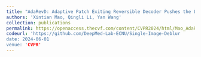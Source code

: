 ```yaml
---
title: "AdaRevD: Adaptive Patch Exiting Reversible Decoder Pushes the Limit of Image Deblurring"
authors: 'Xintian Mao, Qingli Li, Yan Wang'
collection: publications
permalink: https://openaccess.thecvf.com/content/CVPR2024/html/Mao_AdaRevD_Adaptive_Patch_Exiting_Reversible_Decoder_Pushes_the_Limit_of_CVPR_2024_paper.html
codeurl: 'https://github.com/DeepMed-Lab-ECNU/Single-Image-Deblur
date: 2024-06-01
venue: 'CVPR'
---
```

